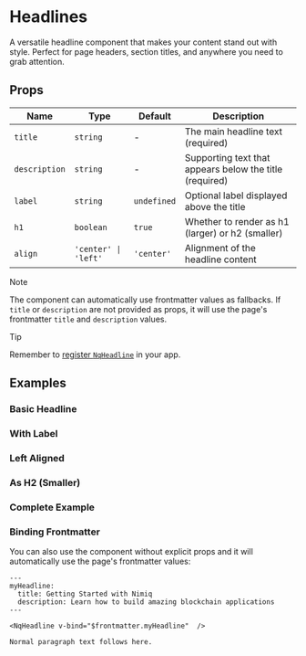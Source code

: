 # Headlines

A versatile headline component that makes your content stand out with style. Perfect for page headers, section titles, and anywhere you need to grab attention.

## Props

| Name          | Type                 | Default     | Description                                             |
| ------------- | -------------------- | ----------- | ------------------------------------------------------- |
| `title`       | `string`             | -           | The main headline text (required)                       |
| `description` | `string`             | -           | Supporting text that appears below the title (required) |
| `label`       | `string`             | `undefined` | Optional label displayed above the title                |
| `h1`          | `boolean`            | `true`      | Whether to render as h1 (larger) or h2 (smaller)        |
| `align`       | `'center' \| 'left'` | `'center'`  | Alignment of the headline content                       |

> [!NOTE]
> The component can automatically use frontmatter values as fallbacks. If `title` or `description` are not provided as props, it will use the page's frontmatter `title` and `description` values.

> [!TIP]
> Remember to [register `NqHeadline`](/vitepress-theme/#register-the-components) in your app.

## Examples

### Basic Headline

<ComponentPreview lang="vue">

<NqPlayground>
<NqHeadline
  title="Welcome to Nimiq"
  description="The browser-based blockchain designed for simplicity and accessibility."
/>
</NqPlayground>

</ComponentPreview>

### With Label

<ComponentPreview lang="vue">

<NqPlayground>
<NqHeadline
  label="Getting Started"
  title="Build Your First App"
  description="Learn how to create amazing applications with Nimiq in just a few minutes."
/>
</NqPlayground>

</ComponentPreview>

### Left Aligned

<ComponentPreview lang="vue">

<NqPlayground>
<NqHeadline
  align="left"
  title="Documentation"
  description="Comprehensive guides and API references to help you build with Nimiq."
/>
</NqPlayground>

</ComponentPreview>

### As H2 (Smaller)

<ComponentPreview lang="vue">

<NqPlayground>
<NqHeadline
  :h1="false"
  title="Nimiq Ecosystem"
  description="Explore the complete suite of tools and applications built on Nimiq."
/>
</NqPlayground>

</ComponentPreview>

### Complete Example

<ComponentPreview lang="vue">

<NqPlayground>
<NqHeadline
  label="Feature Spotlight"
  title="Browser-Based Mining"
  description="Experience the world's first browser-based blockchain that requires no downloads or installations."
  align="left"
/>
</NqPlayground>

</ComponentPreview>

### Binding Frontmatter

You can also use the component without explicit props and it will automatically use the page's frontmatter values:

```
---
myHeadline:
  title: Getting Started with Nimiq
  description: Learn how to build amazing blockchain applications
---

<NqHeadline v-bind="$frontmatter.myHeadline"  />

Normal paragraph text follows here.
```
